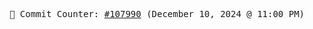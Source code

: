<p align="center">
    <samp>
        📮 Commit Counter: <a href="https://github.com/Javascript-void0/Javascript-void0/commits/main">#107990</a> (December 10, 2024 @ 11:00 PM)
    </samp>
</p>